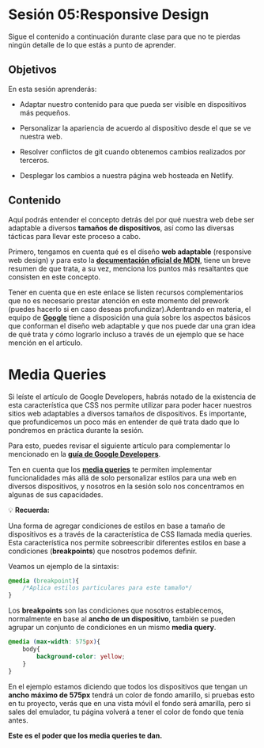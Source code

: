 # Sesión 05:Responsive Design

Sigue el contenido a continuación durante clase para que no te pierdas ningún
detalle de lo que estás a punto de aprender.

## Objetivos

En esta sesión aprenderás:

- Adaptar nuestro contenido para que pueda ser visible en dispositivos más 
  pequeños.

- Personalizar la apariencia de acuerdo al dispositivo desde el que se ve 
  nuestra web.

- Resolver conflictos de git cuando obtenemos cambios realizados por terceros.

- Desplegar los cambios a nuestra página web hosteada en Netlify.

## Contenido


Aquí podrás entender el concepto detrás del por qué nuestra web debe ser adaptable a diversos **tamaños de dispositivos**, así como las diversas tácticas para llevar este proceso a cabo.

Primero, tengamos en cuenta qué es el diseño **web adaptable** (responsive web design) y para esto la [**documentación oficial de MDN**](https://developer.mozilla.org/es/docs/Desarrollo_Web/Web_adaptable), tiene un breve resumen de que trata, a su vez, menciona los puntos más resaltantes que consisten en este concepto.

Tener en cuenta que en este enlace se listen recursos complementarios que no es necesario prestar atención en este momento del prework (puedes hacerlo si en caso deseas profundizar).Adentrando en materia, el equipo de [**Google**](https://developers.google.com/web/fundamentals/design-and-ux/responsive) tiene a disposición una guía sobre los aspectos básicos que conforman el diseño web adaptable y que nos puede dar una gran idea de qué trata y cómo lograrlo incluso a través de un ejemplo que se hace mención en el artículo.

# Media Queries

Si leíste el artículo de Google Developers, habrás notado de la existencia de esta característica que CSS nos permite utilizar para poder hacer nuestros sitios web adaptables a diversos tamaños de dispositivos. Es importante, que profundicemos un poco más en entender de qué trata dado que lo pondremos en práctica durante la sesión.

Para esto, puedes revisar el siguiente artículo para complementar lo mencionado en la [**guía de Google Developers**](https://desafiohosting.com/que-es-una-media-query/).

Ten en cuenta que los [**media queries**](https://css-tricks.com/css-media-queries/) te permiten implementar funcionalidades más allá de solo personalizar estilos para una web en diversos dispositivos, y nosotros en la sesión solo nos concentramos en algunas de sus capacidades.

💡 **Recuerda:**

Una forma de agregar condiciones de estilos en base a tamaño de dispositivos es a través de la característica de CSS llamada media queries.
Esta característica nos permite sobreescribir diferentes estilos en base a condiciones (**breakpoints**) que nosotros podemos definir.

Veamos un ejemplo de la sintaxis:

```css
@media (breakpoint){
    /*Aplica estilos particulares para este tamaño*/
}
```

Los **breakpoints** son las condiciones que nosotros establecemos, normalmente en base al **ancho de un dispositivo**, también se pueden agrupar un conjunto de condiciones en un mismo **media query**.

```css
@media (max-width: 575px){
    body{
        background-color: yellow;
    }
}
```

En el ejemplo estamos diciendo que todos los dispositivos que tengan un **ancho máximo de 575px** tendrá un color de fondo amarillo, si pruebas esto en tu proyecto, verás que en una vista móvil el fondo será amarilla, pero si sales del emulador, tu página volverá a tener el color de fondo que tenía antes.

**Este es el poder que los media queries te dan.**
